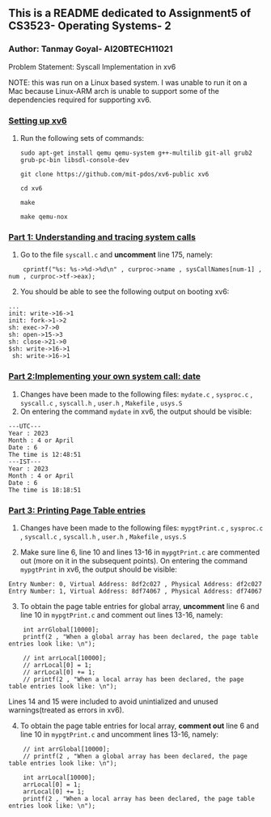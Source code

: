 ## This is a README dedicated to Assignment5 of CS3523- Operating Systems- 2

### Author: Tanmay Goyal- AI20BTECH11021

Problem Statement:  Syscall Implementation in xv6

NOTE: this was run on a Linux based system. I was unable to run it on a Mac because Linux-ARM arch is unable to support some of the dependencies required for supporting xv6.

<h3> <u>Setting up xv6</u> </h3>

1. Run the following sets of commands: <br />
    ```
    sudo apt-get install qemu qemu-system g++-multilib git-all grub2 grub-pc-bin libsdl-console-dev

    git clone https://github.com/mit-pdos/xv6-public xv6

    cd xv6

    make 

    make qemu-nox
    ```

<h3> <u> Part 1: Understanding and tracing system calls </u> </h3>

1. Go to the file `syscall.c` and <b>uncomment</b> line 175, namely:
```
    cprintf("%s: %s->%d->%d\n" , curproc->name , sysCallNames[num-1] , num , curproc->tf->eax);
```
2. You should be able to see the following output on booting xv6:
```
...
init: write->16->1
init: fork->1->2
sh: exec->7->0
sh: open->15->3
sh: close->21->0
$sh: write->16->1
 sh: write->16->1
```

<h3> <u> Part 2:Implementing your own system call: date </u> </h3>

1. Changes have been made to the following files: `mydate.c` , `sysproc.c` , `syscall.c` , `syscall.h` , `user.h` , `Makefile` , `usys.S`
2. On entering the command `mydate` in xv6, the output should be visible:
```     
---UTC---
Year : 2023
Month : 4 or April
Date : 6
The time is 12:48:51
---IST---
Year : 2023
Month : 4 or April
Date : 6
The time is 18:18:51
```

<h3> <u> Part 3: Printing Page Table entries </u> </h3>

1. Changes have been made to the following files: `mypgtPrint.c` , `sysproc.c` , `syscall.c` , `syscall.h` , `user.h` , `Makefile` , `usys.S`

2. Make sure line 6, line 10 and lines 13-16 in `mypgtPrint.c` are commented out (more on it in the subsequent points). On entering the command `mypgtPrint` in xv6, the output should be visible:
```
Entry Number: 0, Virtual Address: 8df2c027 , Physical Address: df2c027  
Entry Number: 1, Virtual Address: 8df74067 , Physical Address: df74067
```

3. To obtain the page table entries for global array, <b>uncomment</b> line 6 and line 10 in `mypgtPrint.c` and comment out lines 13-16, namely:
```
    int arrGlobal[10000];
    printf(2 , "When a global array has been declared, the page table entries look like: \n");

    // int arrLocal[10000];
    // arrLocal[0] = 1;
    // arrLocal[0] += 1;
    // printf(2 , "When a local array has been declared, the page table entries look like: \n");

```
Lines 14 and 15 were included to avoid unintialized and unused warnings(treated as errors in xv6).

4. To obtain the page table entries for local array, <b>comment out</b> line 6 and line 10 in `mypgtPrint.c` and uncomment lines 13-16, namely:
```
    // int arrGlobal[10000];
    // printf(2 , "When a global array has been declared, the page table entries look like: \n");

    int arrLocal[10000];
    arrLocal[0] = 1;
    arrLocal[0] += 1;
    printf(2 , "When a local array has been declared, the page table entries look like: \n");

```